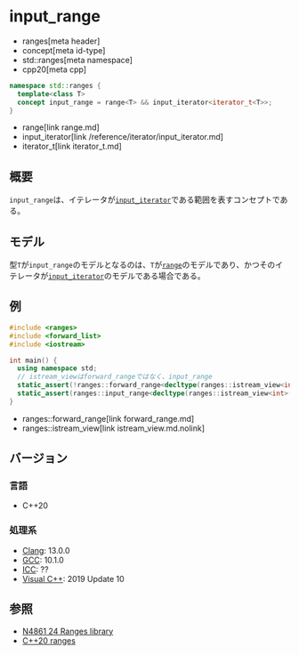 # input_range
* ranges[meta header]
* concept[meta id-type]
* std::ranges[meta namespace]
* cpp20[meta cpp]

```cpp
namespace std::ranges {
  template<class T>
  concept input_range = range<T> && input_iterator<iterator_t<T>>;
}
```
* range[link range.md]
* input_iterator[link /reference/iterator/input_iterator.md]
* iterator_t[link iterator_t.md]

## 概要
`input_range`は、イテレータが[`input_iterator`](/reference/iterator/input_iterator.md)である範囲を表すコンセプトである。

## モデル
型`T`が`input_range`のモデルとなるのは、`T`が[`range`](range.md)のモデルであり、かつそのイテレータが[`input_iterator`](/reference/iterator/input_iterator.md)のモデルである場合である。

## 例
```cpp example
#include <ranges>
#include <forward_list>
#include <iostream>

int main() {
  using namespace std;
  // istream_viewはforward_rangeではなく、input_range
  static_assert(!ranges::forward_range<decltype(ranges::istream_view<int>(cin))>);
  static_assert(ranges::input_range<decltype(ranges::istream_view<int>(cin))>);
}
```
* ranges::forward_range[link forward_range.md]
* ranges::istream_view[link istream_view.md.nolink]

## バージョン
### 言語
- C++20

### 処理系
- [Clang](/implementation.md#clang): 13.0.0
- [GCC](/implementation.md#gcc): 10.1.0
- [ICC](/implementation.md#icc): ??
- [Visual C++](/implementation.md#visual_cpp): 2019 Update 10

## 参照
- [N4861 24 Ranges library](https://timsong-cpp.github.io/cppwp/n4861/ranges)
- [C++20 ranges](https://techbookfest.org/product/5134506308665344)
